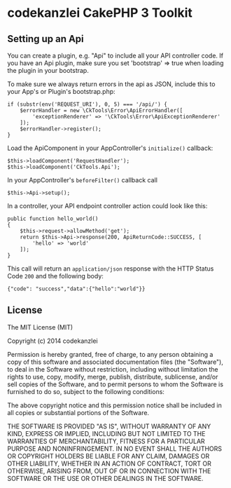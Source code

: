 codekanzlei CakePHP 3 Toolkit
=============================

## Setting up an Api

You can create a plugin, e.g. "Api" to include all your API controller code. If you have an Api plugin,
make sure you set 'bootstrap' => true when loading the plugin in your bootstrap.

To make sure we always return errors in the api as JSON, include this to your App's or Plugin's bootstrap.php:

    if (substr(env('REQUEST_URI'), 0, 5) === '/api/') {
        $errorHandler = new \CkTools\Error\ApiErrorHandler([
            'exceptionRenderer' => '\CkTools\Error\ApiExceptionRenderer'
        ]);
        $errorHandler->register();
    }

Load the ApiComponent in your AppController's `initialize()` callback:

    $this->loadComponent('RequestHandler');
    $this->loadComponent('CkTools.Api');

In your AppController's `beforeFilter()` callback call 

    $this->Api->setup();

In a controller, your API endpoint controller action could look like this:

    public function hello_world()
    {
        $this->request->allowMethod('get');
        return $this->Api->response(200, ApiReturnCode::SUCCESS, [
            'hello' => 'world'
        ]);
    }

This call will return an `application/json` response with the HTTP Status Code `200` and the following body:

    {"code": "success","data":{"hello":"world"}}


## License

The MIT License (MIT)

Copyright (c) 2014 codekanzlei

Permission is hereby granted, free of charge, to any person obtaining a copy of this software and associated documentation files (the "Software"), to deal in the Software without restriction, including without limitation the rights to use, copy, modify, merge, publish, distribute, sublicense, and/or sell copies of the Software, and to permit persons to whom the Software is furnished to do so, subject to the following conditions:

The above copyright notice and this permission notice shall be included in all copies or substantial portions of the Software.

THE SOFTWARE IS PROVIDED "AS IS", WITHOUT WARRANTY OF ANY KIND, EXPRESS OR IMPLIED, INCLUDING BUT NOT LIMITED TO THE WARRANTIES OF MERCHANTABILITY, FITNESS FOR A PARTICULAR PURPOSE AND NONINFRINGEMENT. IN NO EVENT SHALL THE AUTHORS OR COPYRIGHT HOLDERS BE LIABLE FOR ANY CLAIM, DAMAGES OR OTHER LIABILITY, WHETHER IN AN ACTION OF CONTRACT, TORT OR OTHERWISE, ARISING FROM, OUT OF OR IN CONNECTION WITH THE SOFTWARE OR THE USE OR OTHER DEALINGS IN THE SOFTWARE.
